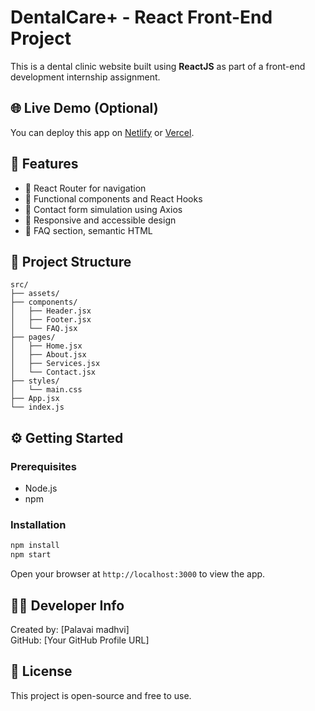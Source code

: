 # DentalCare+ - React Front-End Project

This is a dental clinic website built using **ReactJS** as part of a front-end development internship assignment.

## 🌐 Live Demo (Optional)
You can deploy this app on [Netlify](https://netlify.com) or [Vercel](https://vercel.com).

## 🚀 Features
- 🔄 React Router for navigation
- 🧠 Functional components and React Hooks
- 📩 Contact form simulation using Axios
- 📱 Responsive and accessible design
- 🧾 FAQ section, semantic HTML

## 📁 Project Structure
```
src/
├── assets/
├── components/
│   ├── Header.jsx
│   ├── Footer.jsx
│   └── FAQ.jsx
├── pages/
│   ├── Home.jsx
│   ├── About.jsx
│   ├── Services.jsx
│   └── Contact.jsx
├── styles/
│   └── main.css
├── App.jsx
└── index.js
```

## ⚙️ Getting Started

### Prerequisites
- Node.js
- npm

### Installation
```bash
npm install
npm start
```

Open your browser at `http://localhost:3000` to view the app.

## 🧑‍💻 Developer Info
Created by: [Palavai madhvi]  
GitHub: [Your GitHub Profile URL]

## 📄 License
This project is open-source and free to use.

